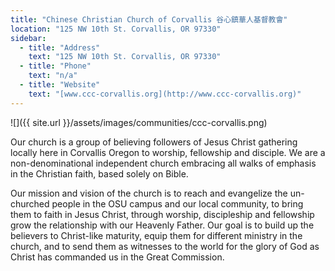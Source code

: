 ```yaml
---
title: "Chinese Christian Church of Corvallis 谷心鎮華人基督教會"
location: "125 NW 10th St. Corvallis, OR 97330"
sidebar:
  - title: "Address"
    text: "125 NW 10th St. Corvallis, OR 97330"
  - title: "Phone"
    text: "n/a"
  - title: "Website"
    text: "[www.ccc-corvallis.org](http://www.ccc-corvallis.org)"
---
```


![]({{ site.url }}/assets/images/communities/ccc-corvallis.png)

Our church is a group of believing followers of Jesus Christ gathering locally here in Corvallis Oregon to worship, fellowship and disciple. We are a non-denominational independent church embracing all walks of emphasis in the Christian faith, based solely on Bible.

Our mission and vision of the church is to reach and evangelize the un-churched people in the OSU campus and our local community, to bring them to faith in Jesus Christ, through worship, discipleship and fellowship grow the relationship with our Heavenly Father. Our goal is to build up the believers to Christ-like maturity, equip them for different ministry in the church, and to send them as witnesses to the world for the glory of God as Christ has commanded us in the Great Commission.
